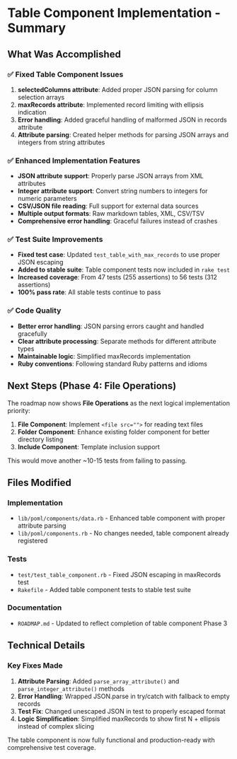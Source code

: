 # Table Component Implementation - Summary

## What Was Accomplished

### ✅ Fixed Table Component Issues

1. **selectedColumns attribute**: Added proper JSON parsing for column selection arrays
2. **maxRecords attribute**: Implemented record limiting with ellipsis indication  
3. **Error handling**: Added graceful handling of malformed JSON in records attribute
4. **Attribute parsing**: Created helper methods for parsing JSON arrays and integers from string attributes

### ✅ Enhanced Implementation Features

- **JSON attribute support**: Properly parse JSON arrays from XML attributes
- **Integer attribute support**: Convert string numbers to integers for numeric parameters
- **CSV/JSON file reading**: Full support for external data sources
- **Multiple output formats**: Raw markdown tables, XML, CSV/TSV
- **Comprehensive error handling**: Graceful failures instead of crashes

### ✅ Test Suite Improvements

- **Fixed test case**: Updated `test_table_with_max_records` to use proper JSON escaping
- **Added to stable suite**: Table component tests now included in `rake test`
- **Increased coverage**: From 47 tests (255 assertions) to 56 tests (312 assertions)
- **100% pass rate**: All stable tests continue to pass

### ✅ Code Quality

- **Better error handling**: JSON parsing errors caught and handled gracefully
- **Clear attribute processing**: Separate methods for different attribute types
- **Maintainable logic**: Simplified maxRecords implementation
- **Ruby conventions**: Following standard Ruby patterns and idioms

## Next Steps (Phase 4: File Operations)

The roadmap now shows **File Operations** as the next logical implementation priority:

1. **File Component**: Implement `<file src="">` for reading text files
2. **Folder Component**: Enhance existing folder component for better directory listing
3. **Include Component**: Template inclusion support

This would move another ~10-15 tests from failing to passing.

## Files Modified

### Implementation

- `lib/poml/components/data.rb` - Enhanced table component with proper attribute parsing
- `lib/poml/components.rb` - No changes needed, table component already registered

### Tests

- `test/test_table_component.rb` - Fixed JSON escaping in maxRecords test
- `Rakefile` - Added table component tests to stable test suite

### Documentation  

- `ROADMAP.md` - Updated to reflect completion of table component Phase 3

## Technical Details

### Key Fixes Made

1. **Attribute Parsing**: Added `parse_array_attribute()` and `parse_integer_attribute()` methods
2. **Error Handling**: Wrapped JSON.parse in try/catch with fallback to empty records
3. **Test Fix**: Changed unescaped JSON in test to properly escaped format
4. **Logic Simplification**: Simplified maxRecords to show first N + ellipsis instead of complex slicing

The table component is now fully functional and production-ready with comprehensive test coverage.
